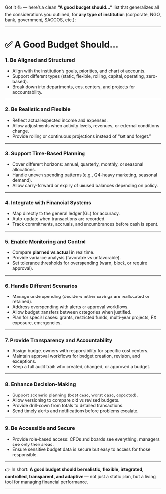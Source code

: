 Got it 👍 — here’s a clean **“A good budget should…”** list that generalizes all the considerations you outlined, for **any type of institution** (corporate, NGO, bank, government, SACCOS, etc.):

---

# ✅ A Good Budget Should…

### 1. **Be Aligned and Structured**

* Align with the institution’s goals, priorities, and chart of accounts.
* Support different types (static, flexible, rolling, capital, operating, zero-based).
* Break down into departments, cost centers, and projects for accountability.

---

### 2. **Be Realistic and Flexible**

* Reflect actual expected income and expenses.
* Allow adjustments when activity levels, revenues, or external conditions change.
* Provide rolling or continuous projections instead of “set and forget.”

---

### 3. **Support Time-Based Planning**

* Cover different horizons: annual, quarterly, monthly, or seasonal allocations.
* Handle uneven spending patterns (e.g., Q4-heavy marketing, seasonal demand).
* Allow carry-forward or expiry of unused balances depending on policy.

---

### 4. **Integrate with Financial Systems**

* Map directly to the general ledger (GL) for accuracy.
* Auto-update when transactions are recorded.
* Track commitments, accruals, and encumbrances before cash is spent.

---

### 5. **Enable Monitoring and Control**

* Compare **planned vs actual** in real time.
* Provide variance analysis (favorable vs unfavorable).
* Set tolerance thresholds for overspending (warn, block, or require approval).

---

### 6. **Handle Different Scenarios**

* Manage underspending (decide whether savings are reallocated or retained).
* Address overspending with alerts or approval workflows.
* Allow budget transfers between categories when justified.
* Plan for special cases: grants, restricted funds, multi-year projects, FX exposure, emergencies.

---

### 7. **Provide Transparency and Accountability**

* Assign budget owners with responsibility for specific cost centers.
* Maintain approval workflows for budget creation, revision, and exceptions.
* Keep a full audit trail: who created, changed, or approved a budget.

---

### 8. **Enhance Decision-Making**

* Support scenario planning (best case, worst case, expected).
* Allow versioning to compare old vs revised budgets.
* Provide drill-down from totals to detailed transactions.
* Send timely alerts and notifications before problems escalate.

---

### 9. **Be Accessible and Secure**

* Provide role-based access: CFOs and boards see everything, managers see only their areas.
* Ensure sensitive budget data is secure but easy to access for those responsible.

---

👉 In short: **A good budget should be realistic, flexible, integrated, controlled, transparent, and adaptive** — not just a static plan, but a living tool for managing financial performance.

---

